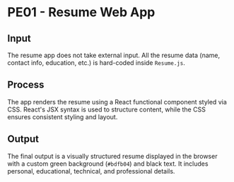# PE01 - Resume Web App

## Input
The resume app does not take external input. All the resume data (name, contact info, education, etc.) is hard-coded inside `Resume.js`.

## Process
The app renders the resume using a React functional component styled via CSS. React's JSX syntax is used to structure content, while the CSS ensures consistent styling and layout.

## Output
The final output is a visually structured resume displayed in the browser with a custom green background (`#bdfb04`) and black text. It includes personal, educational, technical, and professional details.

